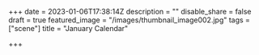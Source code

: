 +++
date = 2023-01-06T17:38:14Z
description = ""
disable_share = false
draft = true
featured_image = "/images/thumbnail_image002.jpg"
tags = ["scene"]
title = "January Calendar"

+++
